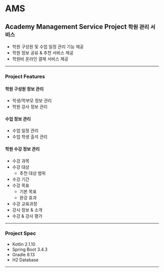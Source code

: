 # AMS 

## Academy Management Service Project <small>학원 관리 서비스</small>

- 학원 구성원 및 수업 일정 관리 기능 제공
- 학원 정보 공유 & 추천 서비스 제공
- 학원비 온라인 결제 서비스 제공

---

### Project Features

#### 학원 구성원 정보 관리

- 학생/학부모 정보 관리
- 학원 강사 정보 관리

#### 수업 정보 관리
 
- 수업 일정 관리
- 수업 학생 출석 관리

#### 학원 수강 정보 관리

- 수강 과목
- 수강 대상
  - 추천 대상 범위
- 수강 기간
- 수강 목표
  - 기본 목표
  - 완강 효과
- 수강 교육과정
- 강사 정보 & 소개
- 수강 & 강사 평가

---

### Project Spec

- Kotlin 2.1.10
- Spring Boot 3.4.3
- Gradle 8.13
- H2 Database

---

